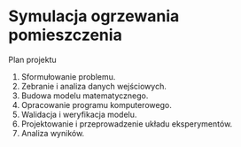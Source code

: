 # Symulacja ogrzewania pomieszczenia
Plan projektu
1. Sformułowanie problemu.
2. Zebranie i analiza danych wejściowych. 
3. Budowa modelu matematycznego. 
4. Opracowanie programu komputerowego. 
5. Walidacja i weryfikacja modelu. 
6. Projektowanie i przeprowadzenie układu eksperymentów. 
7. Analiza wyników.

